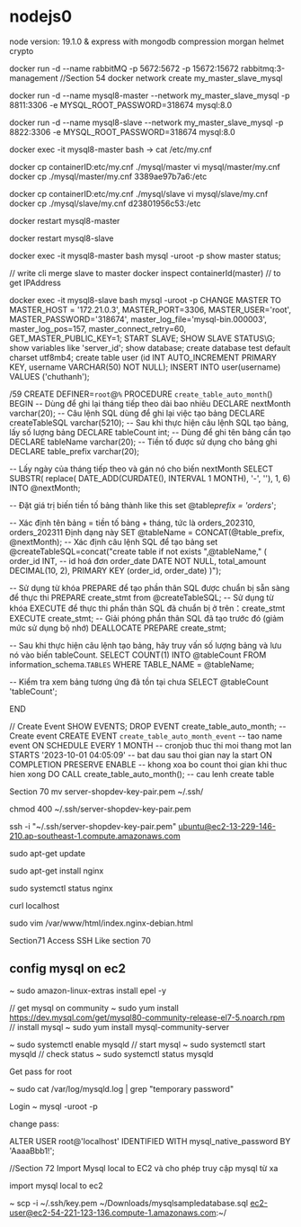 # nodejs0

node version: 19.1.0 & express with mongodb
compression
morgan
helmet
crypto

docker run -d --name rabbitMQ -p 5672:5672 -p 15672:15672 rabbitmq:3-management
//Section 54
docker network create my_master_slave_mysql

docker run -d --name mysql8-master --network my_master_slave_mysql -p 8811:3306 -e MYSQL_ROOT_PASSWORD=318674 mysql:8.0

docker run -d --name mysql8-slave --network my_master_slave_mysql -p 8822:3306 -e MYSQL_ROOT_PASSWORD=318674 mysql:8.0

docker exec -it mysql8-master bash -> cat /etc/my.cnf

docker cp containerID:etc/my.cnf ./mysql/master
vi mysql/master/my.cnf
docker cp ./mysql/master/my.cnf 3389ae97b7a6:/etc

docker cp containerID:etc/my.cnf ./mysql/slave
vi mysql/slave/my.cnf
docker cp ./mysql/slave/my.cnf d23801956c53:/etc

docker restart mysql8-master

docker restart mysql8-slave

docker exec -it mysql8-master bash
mysql -uroot -p
show master status;

// write cli merge slave to master
docker inspect containerId(master) // to get IPAddress

docker exec -it mysql8-slave bash
mysql -uroot -p
CHANGE MASTER TO
MASTER_HOST = '172.21.0.3',
MASTER_PORT=3306,
MASTER_USER='root',
MASTER_PASSWORD='318674',
master_log_file='mysql-bin.000003',
master_log_pos=157,
master_connect_retry=60,
GET_MASTER_PUBLIC_KEY=1;
START SLAVE;
SHOW SLAVE STATUS\G;
show variables like 'server_id';
show database;
create database test default charset utf8mb4;
create table user (id INT AUTO_INCREMENT PRIMARY KEY, username VARCHAR(50) NOT NULL);
INSERT INTO user(username) VALUES ('chuthanh');

/59
CREATE DEFINER=`root`@`%` PROCEDURE `create_table_auto_month`()
BEGIN
-- Dùng để ghi lại tháng tiếp theo dài bao nhiêu
DECLARE nextMonth varchar(20);
-- Câu lệnh SQL dùng để ghi lại việc tạo bảng
DECLARE createTableSQL varchar(5210);
-- Sau khi thực hiện câu lệnh SQL tạo bảng, lấy số lượng bảng
DECLARE tableCount int;
-- Dùng để ghi tên bảng cần tạo
DECLARE tableName varchar(20);
-- Tiền tố được sử dụng cho bảng ghi
DECLARE table_prefix varchar(20);

-- Lấy ngày của tháng tiếp theo và gán nó cho biến nextMonth
SELECT SUBSTR(
replace(
DATE_ADD(CURDATE(), INTERVAL 1 MONTH),
'-', ''),
1, 6) INTO @nextMonth;

-- Đặt giá trị biến tiền tố bảng thành like this
set @table*prefix = 'orders*';

-- Xác định tên bảng = tiền tố bảng + tháng, tức là orders_202310, orders_202311 Định dạng này
SET @tableName = CONCAT(@table_prefix, @nextMonth);
-- Xác định câu lệnh SQL để tạo bảng
set @createTableSQL=concat("create table if not exists ",@tableName,"
(
order_id INT, -- id hoá đơn
order_date DATE NOT NULL,
total_amount DECIMAL(10, 2),
PRIMARY KEY (order_id, order_date)
)");

-- Sử dụng từ khóa PREPARE để tạo phần thân SQL được chuẩn bị sẵn sàng để thực thi
PREPARE create_stmt from @createTableSQL;
-- Sử dụng từ khóa EXECUTE để thực thi phần thân SQL đã chuẩn bị ở trên：create_stmt
EXECUTE create_stmt;
-- Giải phóng phần thân SQL đã tạo trước đó (giảm mức sử dụng bộ nhớ)
DEALLOCATE PREPARE create_stmt;

-- Sau khi thực hiện câu lệnh tạo bảng, hãy truy vấn số lượng bảng và lưu nó vào biến tableCount.
SELECT
COUNT(1) INTO @tableCount
FROM
information_schema.`TABLES`
WHERE TABLE_NAME = @tableName;

-- Kiểm tra xem bảng tương ứng đã tồn tại chưa
SELECT @tableCount 'tableCount';

END

// Create Event
SHOW EVENTS;
DROP EVENT create_table_auto_month;
-- Create event
CREATE EVENT `create_table_auto_month_event` -- tao name event
ON SCHEDULE EVERY 1 MONTH -- cronjob thuc thi moi thang mot lan
STARTS '2023-10-01 04:05:09' -- bat dau sau thoi gian nay la start
ON COMPLETION PRESERVE ENABLE -- khong xoa bo count thoi gian khi thuc hien xong
DO
CALL create_table_auto_month(); -- cau lenh create table

Section 70
mv server-shopdev-key-pair.pem ~/.ssh/

chmod 400 ~/.ssh/server-shopdev-key-pair.pem

ssh -i "~/.ssh/server-shopdev-key-pair.pem" ubuntu@ec2-13-229-146-210.ap-southeast-1.compute.amazonaws.com

sudo apt-get update

sudo apt-get install nginx

sudo systemctl status nginx

curl localhost

sudo vim /var/www/html/index.nginx-debian.html

Section71
Access SSH Like section 70

## config mysql on ec2

~ sudo amazon-linux-extras install epel -y

// get mysql on community
~ sudo yum install https://dev.mysql.com/get/mysql80-community-release-el7-5.noarch.rpm
// install mysql
~ sudo yum install mysql-community-server

~ sudo systemctl enable mysqld
// start mysql
~ sudo systemctl start mysqld
// check status
~ sudo systemctl status mysqld

Get pass for root

~ sudo cat /var/log/mysqld.log | grep "temporary password"

Login
~ mysql -uroot -p

change pass:

ALTER USER root@'localhost' IDENTIFIED WITH mysql_native_password BY 'AaaaBbb1!';

//Section 72 Import Mysql local to EC2 và cho phép truy cập mysql từ xa

import mysql local to ec2

~ scp -i ~/.ssh/key.pem ~/Downloads/mysqlsampledatabase.sql ec2-user@ec2-54-221-123-136.compute-1.amazonaws.com:~/
